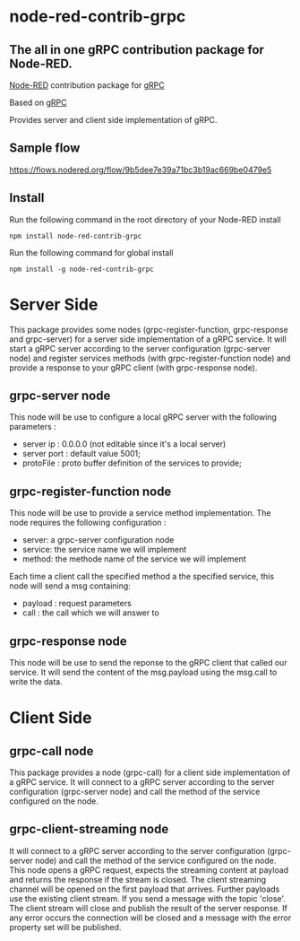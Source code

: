
# node-red-contrib-grpc

## The all in one gRPC contribution package for Node-RED.

[Node-RED][1] contribution package for [gRPC][2]

Based on [gRPC][2] 

Provides server and client side implementation of gRPC.

## Sample flow

https://flows.nodered.org/flow/9b5dee7e39a71bc3b19ac669be0479e5


## Install

Run the following command in the root directory of your Node-RED install

    npm install node-red-contrib-grpc

Run the following command for global install

    npm install -g node-red-contrib-grpc

# Server Side

This package provides some nodes (grpc-register-function, grpc-response and grpc-server) for a server side implementation of a gRPC service.
It will start a gRPC server according to the server configuration (grpc-server node) and register services methods (with grpc-register-function node) and provide a response to your gRPC client (with grpc-response node).

## grpc-server node

This node will be use to configure a local gRPC server with the following parameters :   
* server ip : 0.0.0.0 (not editable since it's a local server)
* server port : default value 5001;
* protoFile : proto buffer definition of the services to provide;

## grpc-register-function node

This node will be use to provide a service method implementation.
The node requires the following configuration :   
* server: a grpc-server configuration node
* service: the service name we will implement
* method: the methode name of the service we will implement

Each time a client call the specified method a the specified service, this node will send a msg containing:   
* payload : request parameters
* call : the call which we will answer to 


## grpc-response node

This node will be use to send the reponse to the gRPC client that called our service.
It will send the content of the msg.payload using the msg.call to write the data.

# Client Side

## grpc-call node
This package provides a node (grpc-call) for a client side implementation of a gRPC service.
It will connect to a gRPC server according to the server configuration (grpc-server node) and call the method of the service configured on the node.

## grpc-client-streaming node

It will connect to a gRPC server according to the server configuration (grpc-server node) and call the method of the service configured on the node.
This node opens a gRPC request, expects the streaming content at payload and returns the response if the stream is closed. 
The client streaming channel will be opened on the first payload that arrives. 
Further payloads use the existing client stream. If you send a message with the topic 'close'.
The client stream will close and publish the result of the server response. 
If any error occurs the connection will be closed and a message with the error property set will be published.

[1]:https://nodered.org
[2]:https://www.npmjs.com/package/grpc
